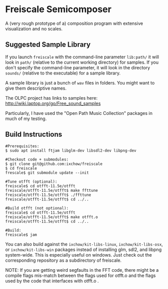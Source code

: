 # Freiscale Semicomposer

A (very rough prototype of a) composition program with extensive visualization and no scales.

## Suggested Sample Library

If you launch `freiscale` with the command-line parameter `lib:path/` it will look in `path/` (relative to the current working directory) for samples. If you don't specify the command-line parameter, it will look in the directory `sounds/` (relative to the executable) for a sample library.

A sample library is just a bunch of `wav` files in folders. You might want to give them descriptive names.

The OLPC project has links to samples here:
http://wiki.laptop.org/go/Free_sound_samples

Particularly, I have used the "Open Path Music Collection" packages in much of my testing.

## Build Instructions
```
#Prerequisites:
$ sudo apt install ftjam libglm-dev libsdl2-dev libpng-dev

#Checkout code + submodules:
$ git clone git@github.com:ixchow/freiscale
$ cd freiscale
frescale$ git submodule update --init

#Tune otfft (optional):
freiscale$ cd otfft-11.5e/otfft
freiscale/otfft-11.5e/otfft$ make ffttune
freiscale/otfft-11.5e/otfft$ ./ffttune
freiscale/otfft-11.5e/otfft$ cd ../..

#Build otfft (not optional):
freiscale$ cd otfft-11.5e/otfft
freiscale/otfft-11.5e/otfft$ make otfft.o
freiscale/otfft-11.5e/otfft$ cd ../..

#Build:
freiscale$ jam
```

You can also build against the `ixchow/kit-libs-linux`, `ixchow/kit-libs-osx`, or `ixchow/kit-libs-win` packages instead of installing glm, sdl2, and libpng system-wide. This is especially useful on windows. Just check out the corresponding repository as a subdirectory of freiscale.

NOTE: If you are getting weird segfaults in the FFT code, there might be a compile flags mis-match between the flags used for otfft.o and the flags used by the code that interfaces with otfft.o .
